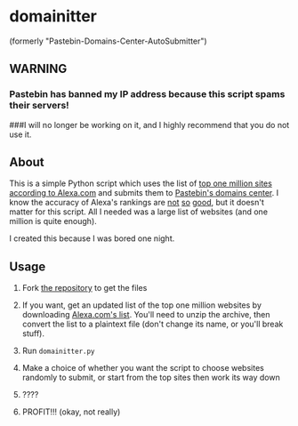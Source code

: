 # domainitter 
(formerly "Pastebin-Domains-Center-AutoSubmitter")

## WARNING ##
### Pastebin has banned my IP address because this script spams their servers! 
###I will no longer be working on it, and I highly recommend that you do not use it.

## About
This is a simple Python script which uses the list of [top one million sites according to Alexa.com][1] and submits them to [Pastebin's domains center][2]. I know the accuracy of Alexa's rankings are [not][4] [so][5] [good][6], but it doesn't matter for this script. All I needed was a large list of websites (and one million is quite enough).

I created this because I was bored one night.

## Usage

1. Fork [the repository][7] to get the files  
2. If you want, get an updated list of the top one million websites by downloading [Alexa.com's list][3]. You'll need to unzip the archive, then convert the list to a plaintext file (don't change its name, or you'll break stuff).
3. Run `domainitter.py`  
4. Make a choice of whether you want the script to choose websites randomly to submit, or start from the top sites then work its way down  
5. ????  
6. PROFIT!!! (okay, not really)

   [1]: http://www.alexa.com/topsites (Top Sites)
   [2]: http://pastebin.com/domains (Pastebin - Domains Center)
   [3]: http://s3.amazonaws.com/alexa-static/top-1m.csv.zip (Download Alexa's list of top websites)
   [4]: https://secure.wikimedia.org/wikipedia/en/wiki/Alexa_Internet#Accuracy_of_ranking_by_the_Alexa_Toolbar
   [5]: http://techcrunch.com/2007/08/13/alexa-says-youtube-is-now-bigger-than-google-theyre-wrong/
   [6]: http://techcrunch.com/2007/11/25/alexas-make-believe-internet/
   [7]: https://github.com/KenanY/domainitter
   